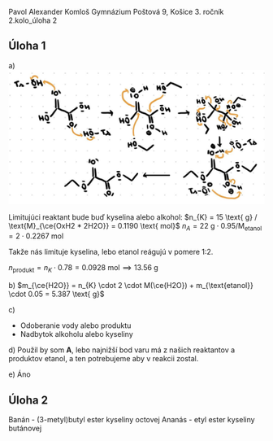 Pavol Alexander Komloš
Gymnázium Poštová 9, Košice
3\. ročník
2.kolo_úloha 2

## Úloha 1

a)
![](attachments/Pasted%20image%2020230617195024.png)

Limitujúci reaktant bude buď kyselina alebo alkohol:
$n_{K} = 15 \text{ g} / \text{M}_{\ce{OxH2 * 2H2O}} = 0.1190 \text{ mol}$
$n_{A} = 22 \text{ g} \cdot 0.95 / \text{M}_{\text{etanol}} = 2 \cdot 0.2267 \text{ mol}$

Takže nás limituje kyselina, lebo etanol reágujú v pomere 1:2.

$n_{\text{produkt}} = n_{K} \cdot 0.78 = 0.0928 \text{ mol} \implies 13.56 \text{ g}$

b)
$m_{\ce{H2O}} = n_{K} \cdot 2 \cdot M(\ce{H2O}) + m_{\text{etanol}} \cdot 0.05 = 5.387 \text{ g}$

c)
- Odoberanie vody alebo produktu
- Nadbytok alkoholu alebo kyseliny

d)
Použil by som **A**, lebo najnižší bod varu má z našich reaktantov a produktov etanol, a ten potrebujeme aby v reakcii zostal.

e)
Áno

## Úloha 2

Banán - (3-metyl)butyl ester kyseliny octovej
Ananás - etyl ester kyseliny butánovej